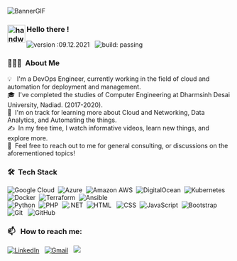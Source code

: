 ![BannerGIF](http://sabirpiludiya.ml/images/animations/banner.gif)

### <img alt="handwavegif" src="https://user-images.githubusercontent.com/39513876/112366216-8cfe7400-8cfe-11eb-8116-7d3dbae20e97.gif" width='40' align="left"/> Hello there !
![version :09.12.2021](https://img.shields.io/badge/version-09.12.2021-informational) &nbsp;
![build: passing](https://img.shields.io/badge/build-passing-success)
### 👨🏻‍💻 &nbsp;About Me

💡 &nbsp; I'm a DevOps Engineer, currently working in the field of cloud and automation for deployment and management.\
🎓 &nbsp;I've completed the studies of Computer Engineering at Dharmsinh Desai University, Nadiad. (2017-2020).\
🌱 &nbsp;I'm on track for learning more about Cloud and Networking, Data Analytics, and Automating the things.\
✍️ &nbsp;In my free time, I watch informative videos, learn new things, and explore more.\
💬 &nbsp;Feel free to reach out to me for general consulting, or discussions on the aforementioned topics!

### 🛠 &nbsp;Tech Stack

![Google Cloud](https://img.shields.io/badge/-Google%20Cloud%20Platform-05122A?style=flat&logo=googlecloud)&nbsp;
![Azure](https://img.shields.io/badge/-Microsoft%20Azure-05122A?style=flat&logo=microsoftazure)&nbsp;
![Amazon AWS](https://img.shields.io/badge/-Amazon%20AWS-05122A?style=flat&logo=amazonaws&logoColor=FFA518)&nbsp;
![DigitalOcean](https://img.shields.io/badge/-DigitalOcean-05122A?style=flat&logo=digitalOcean&logoColor=white)&nbsp;
![Kubernetes](https://img.shields.io/badge/-Kubernetes-05122A?style=flat&logo=kubernetes)&nbsp;
![Docker](https://img.shields.io/badge/-Docker-05122A?style=flat&logo=docker)&nbsp;
![Terraform](https://img.shields.io/badge/-Terraform-05122A?style=flat&logo=terraform&logoColor=A8B9CC)&nbsp;
![Ansible](https://img.shields.io/badge/-Ansible-05122A?style=flat&logo=ansible)\
![Python](https://img.shields.io/badge/-Python-05122A?style=flat&logo=python)&nbsp;
![PHP](https://img.shields.io/badge/-PHP-05122A?style=flat&logo=php)&nbsp;
![.NET](https://img.shields.io/badge/-.NET%20Core-05122A?style=flat&logo=dotnet)&nbsp;
![HTML](https://img.shields.io/badge/-HTML-05122A?style=flat&logo=HTML5)&nbsp;&nbsp;
![CSS](https://img.shields.io/badge/-CSS-05122A?style=flat&logo=CSS3&logoColor=1572B6)&nbsp;
![JavaScript](https://img.shields.io/badge/-JavaScript-05122A?style=flat&logo=javascript)&nbsp;
![Bootstrap](https://img.shields.io/badge/-Bootstrap-05122A?style=flat&logo=bootstrap&logoColor=563D7C)&nbsp;
![Git](https://img.shields.io/badge/-Git-05122A?style=flat&logo=git)&nbsp;&nbsp;
![GitHub](https://img.shields.io/badge/-GitHub-05122A?style=flat&logo=github)&nbsp;

### 📫 &nbsp; How to reach me:


<a href="https://www.linkedin.com/in/imsabirpiludiya/"><img alt="LinkedIn" src="https://img.shields.io/badge/linkedin%20-%230077B5.svg?&style=flat&logo=linkedin&logoColor=white"/></a> &nbsp;
<a href="mailto:sabirpiludiya@gmail.com"><img alt="Gmail" src="https://img.shields.io/badge/Gmail-D14836?style=flat&logo=gmail&logoColor=white" /></a> &nbsp;
<a href="https://instagram.com/super_compiler"><img src="https://img.shields.io/badge/-@super_compiler_-E4405F?style=flat&logo=Instagram&logoColor=white"/></a> &nbsp;

<!---
sabir-piludiya/sabir-piludiya is a ✨ special ✨ repository because its `README.md` (this file) appears on your GitHub profile.
You can click the Preview link to take a look at your changes.

- 👋 Hi, I’m @sabirpiludiya
- 👀 I’m interested in ...
- 🌱 I’m currently learning ...
- 💞️ I’m looking to collaborate on ...
- 📫 How to reach me ...
- 🔭 I’m currently working on ...
- 🌱 I’m currently learning ...
- 👯 I’m looking to collaborate on ...
- 🤔 I’m looking for help with ...
- 💬 Ask me about ...
- 📫 How to reach me: ...
- 😄 Pronouns: ...
- ⚡ Fun fact: ...
--->








